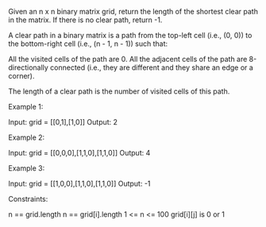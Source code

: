 Given an n x n binary matrix grid, return the length of the shortest clear
path in the matrix. If there is no clear path, return -1.

A clear path in a binary matrix is a path from the top-left cell (i.e., (0,
0)) to the bottom-right cell (i.e., (n - 1, n - 1)) such that:


All the visited cells of the path are 0.
All the adjacent cells of the path are 8-directionally connected (i.e., they
are different and they share an edge or a corner).


The length of a clear path is the number of visited cells of this path.


Example 1:


Input: grid = [[0,1],[1,0]]
Output: 2


Example 2:


Input: grid = [[0,0,0],[1,1,0],[1,1,0]]
Output: 4


Example 3:


Input: grid = [[1,0,0],[1,1,0],[1,1,0]]
Output: -1



Constraints:


n == grid.length
n == grid[i].length
1 <= n <= 100
grid[i][j] is 0 or 1




